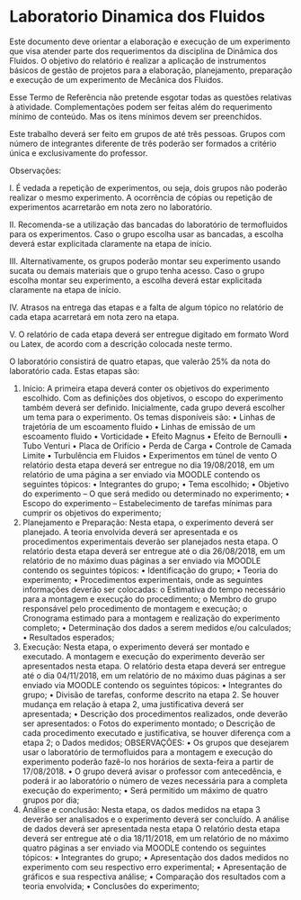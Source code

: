 # Laboratorio Dinamica dos Fluidos

Este documento deve orientar a elaboração e execução de um experimento que visa atender parte dos requerimentos da disciplina de Dinâmica dos Fluidos. O objetivo do relatório é realizar a aplicação de instrumentos básicos de gestão de projetos para a elaboração, planejamento, preparação e execução de um experimento de Mecânica dos Fluidos.

Esse Termo de Referência não pretende esgotar todas as questões relativas à atividade. Complementações podem ser feitas além do requerimento mínimo de conteúdo. Mas os itens mínimos devem ser preenchidos.

Este trabalho deverá ser feito em grupos de até três pessoas. Grupos com número de integrantes diferente de três poderão ser formados a critério única e exclusivamente do professor.

Observações:

I. É vedada a repetição de experimentos, ou seja, dois grupos não poderão realizar o mesmo experimento. A ocorrência de cópias ou repetição de experimentos acarretarão em nota zero no laboratório.

II. Recomenda-se a utilização das bancadas do laboratório de termofluidos para os experimentos. Caso o grupo escolha usar as bancadas, a escolha deverá estar explicitada claramente na etapa de início.

III. Alternativamente, os grupos poderão montar seu experimento usando sucata ou demais materiais que o grupo tenha acesso. Caso o grupo escolha montar seu experimento, a escolha deverá estar explicitada claramente na etapa de início.

IV. Atrasos na entrega das etapas e a falta de algum tópico no relatório de cada etapa acarretará em nota zero na etapa.

V. O relatório de cada etapa deverá ser entregue digitado em formato Word ou Latex, de acordo com a descrição colocada neste termo.

O laboratório consistirá de quatro etapas, que valerão 25% da nota do laboratório cada. Estas etapas são:



1.	Início:
A primeira etapa deverá conter os objetivos do experimento escolhido. Com as definições dos objetivos, o escopo do experimento também deverá ser definido.
Inicialmente, cada grupo deverá escolher um tema para o experimento. Os temas disponíveis são:
•	Linhas de trajetória de um escoamento fluido
•	Linhas de emissão de um escoamento fluido
•	Vorticidade
•	Efeito Magnus
•	Efeito de Bernoulli
•	Tubo Venturi
•	Placa de Orifício
•	Perda de Carga
•	Controle de Camada Limite
•	Turbulência em Fluidos
•	Experimentos em túnel de vento
O relatório desta etapa deverá ser entregue no dia 19/08/2018, em um relatório de uma página a ser enviado via MOODLE contendo os seguintes tópicos:
•	Integrantes do grupo;
•	Tema escolhido;
•	Objetivo do experimento – O que será medido ou determinado no experimento;
•	Escopo do experimento – Estabelecimento de tarefas mínimas para cumprir os objetivos do experimento;
2.	Planejamento e Preparação:
Nesta etapa, o experimento deverá ser planejado. A teoria envolvida deverá ser apresentada e os procedimentos experimentais deverão ser planejados nesta etapa.
O relatório desta etapa deverá ser entregue até o dia 26/08/2018, em um relatório de no máximo duas páginas a ser enviado via MOODLE contendo os seguintes tópicos:
•	Identificação do grupo;
•	Teoria do experimento;
•	Procedimentos experimentais, onde as seguintes informações deverão ser colocadas:
o	Estimativa do tempo necessário para a montagem e execução do procedimento;
o	Membro do grupo responsável pelo procedimento de montagem e execução;
o	Cronograma estimado para a montagem e realização do experimento completo;
•	Determinação dos dados a serem medidos e/ou calculados;
•	Resultados esperados;
3.	Execução:
Nesta etapa, o experimento deverá ser montado e executado. A montagem e execução do experimento deverão ser apresentados nesta etapa.
O relatório desta etapa deverá ser entregue até o dia 04/11/2018, em um relatório de no máximo duas páginas a ser enviado via MOODLE contendo os seguintes tópicos:
•	Integrantes do grupo;
•	Divisão de tarefas, conforme descrito na etapa 2. Se houver mudança em relação à etapa 2, uma justificativa deverá ser apresentada;
•	Descrição dos procedimentos realizados, onde deverão ser apresentados:
o	Fotos do experimento montado;
o	Descrição de cada procedimento executado e justificativa, se houver diferença com a etapa 2;
o	Dados medidos;
OBSERVAÇÕES: 
•	Os grupos que desejarem usar o laboratório de termofluidos para a montagem e execução do experimento poderão fazê-lo nos horários de sexta-feira a partir de 17/08/2018. 
•	O grupo deverá avisar o professor com antecedência, e poderá ir ao laboratório o número de vezes necessária para a completa execução do experimento;
•	Será permitido um máximo de quatro grupos por dia;
4.	Análise e conclusão:
Nesta etapa, os dados medidos na etapa 3 deverão ser analisados e o experimento deverá ser concluído. A análise de dados deverá ser apresentada nesta etapa
O relatório desta etapa deverá ser entregue até o dia 18/11/2018, em um relatório de no máximo quatro páginas a ser enviado via MOODLE contendo os seguintes tópicos:
•	Integrantes do grupo;
•	Apresentação dos dados medidos no experimento com seu respectivo erro experimental;
•	Apresentação de gráficos e sua respectiva análise;
•	Comparação dos resultados com a teoria envolvida;
•	Conclusões do experimento;
